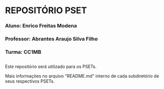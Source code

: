 # REPOSITÓRIO PSET
### Aluno: Enrico Freitas Modena
### Professor: Abrantes Araujo Silva Filho
### Turma: CC1MB
##

Este repositório será utilizado para os PSETs.

Mais informações no arquivo "README.md" interno de cada subdiretório de seus respectivos PSETs.
